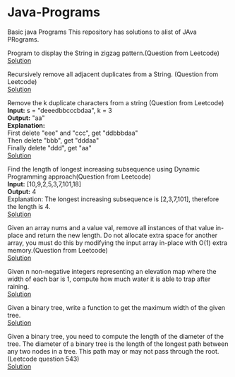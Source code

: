 # Java-Programs
Basic java Programs
This repository has solutions to alist of JAva PRograms.

Program to display the String in zigzag pattern.(Question from Leetcode)<br />
[Solution](https://github.com/Madhurima1997/Java-Programs/blob/master/zigzag.java)<br />

Recursively remove all adjacent duplicates from a String. (Question from Leetcode)<br />
[Solution](https://github.com/Madhurima1997/Java-Programs/blob/master/remove-duplicate-string.java)<br />

Remove the k duplicate characters from a string (Question from Leetcode)<br />
<b>Input:</b> s = "deeedbbcccbdaa", k = 3<br />
<b>Output:</b> "aa"<br />
<b>Explanation:</b> <br />
First delete "eee" and "ccc", get "ddbbbdaa"<br />
Then delete "bbb", get "dddaa"<br />
Finally delete "ddd", get "aa"<br />
[Solution](https://github.com/Madhurima1997/Java-Programs/blob/master/k-duplicate-remove.java)<br />

Find the length of longest increasing subsequence using Dynamic Programming approach(Question from Leetcode)<br />
<b>Input:</b> [10,9,2,5,3,7,101,18] <br />
<b>Output:</b> 4 <br />
Explanation: The longest increasing subsequence is [2,3,7,101], therefore the length is 4. <br />
[Solution](https://github.com/Madhurima1997/Java-Programs/blob/master/LIS.java)<br />

Given an array nums and a value val, remove all instances of that value in-place and return the new length. Do not allocate extra space for another array, you must do this by modifying the input array in-place with O(1) extra memory.(Question from Leetcode) <br />
[Solution](https://github.com/Madhurima1997/Java-Programs/blob/master/remove-ele.java)<br />

Given n non-negative integers representing an elevation map where the width of each bar is 1, compute how much water it is able to trap after raining.<br />
[Solution](https://github.com/Madhurima1997/Java-Programs/blob/master/trap-rain.java)

Given a binary tree, write a function to get the maximum width of the given tree.<br />
[Solution](https://github.com/Madhurima1997/Java-Programs/blob/master/binarytree_width.java)

Given a binary tree, you need to compute the length of the diameter of the tree. The diameter of a binary tree is the length of the longest path between any two nodes in a tree. This path may or may not pass through the root.(Leetcode question 543) <br />
[Solution](https://github.com/Madhurima1997/Java-Programs/blob/master/diameterofBinaryTree.java)
